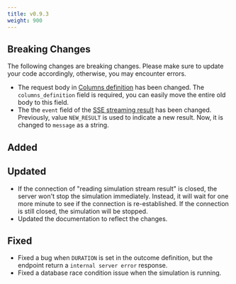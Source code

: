```yaml
---
title: v0.9.3
weight: 900
---
```


## Breaking Changes

The following changes are breaking changes. Please make sure to update your code accordingly, otherwise, you may encounter errors.

- The request body in [Columns definition](/workflow/upload-event-log/columns-definition/) has been changed. The `columns_definition` field is required, you can easily move the entire old body to this field.
- The the `event` field of the [SSE streaming result](/workflow/get-prescriptions/get-streaming-result/) has been changed. Previously, value `NEW_RESULT` is used to indicate a new result. Now, it is changed to `message` as a string.


## Added

## Updated

- If the connection of "reading simulation stream result" is closed, the server won't stop the simulation immediately. Instead, it will wait for one more minute to see if the connection is re-established. If the connection is still closed, the simulation will be stopped.
- Updated the documentation to reflect the changes.

## Fixed

- Fixed a bug when `DURATION` is set in the outcome definition, but the endpoint return a `internal server error` response.
- Fixed a database race condition issue when the simulation is running.

